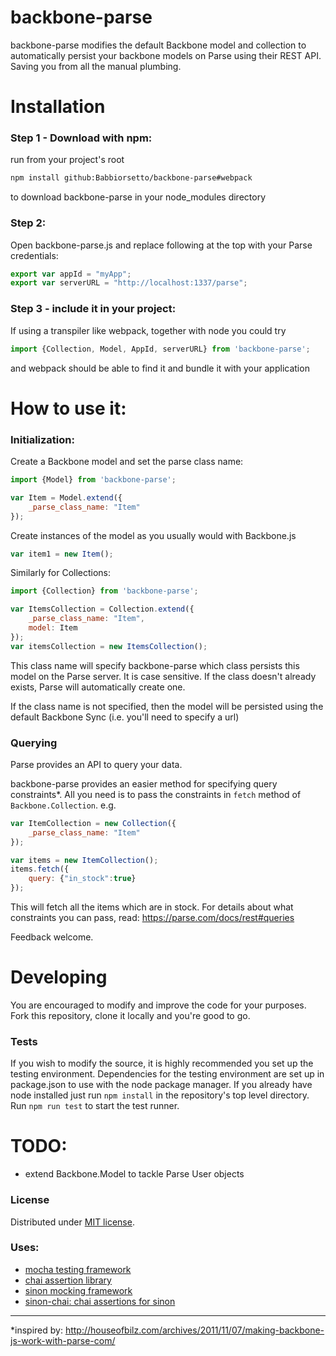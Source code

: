 # backbone-parse

backbone-parse modifies the default Backbone model and collection to automatically persist your backbone models on Parse using their REST API. Saving you from all the manual plumbing.

# Installation

### Step 1 - Download with npm:

run from your project's root
```bash
npm install github:Babbiorsetto/backbone-parse#webpack
```
to download backbone-parse in your node_modules directory

### Step 2:

Open backbone-parse.js and replace following at the top with your Parse credentials:

```javascript
export var appId = "myApp";
export var serverURL = "http://localhost:1337/parse";
```

### Step 3 - include it in your project:

If using a transpiler like webpack, together with node you could try
```javascript
import {Collection, Model, AppId, serverURL} from 'backbone-parse';
```
and webpack should be able to find it and bundle it with your application

# How to use it:

### Initialization:
Create a Backbone model and set the parse class name:

```javascript
import {Model} from 'backbone-parse';

var Item = Model.extend({
	_parse_class_name: "Item"
});
```

Create instances of the model as you usually would with Backbone.js

```javascript
var item1 = new Item();
```

Similarly for Collections:

```javascript
import {Collection} from 'backbone-parse';

var ItemsCollection = Collection.extend({
	_parse_class_name: "Item",
	model: Item
});
var itemsCollection = new ItemsCollection();
```

This class name will specify backbone-parse which class persists this model on the Parse server. It is case sensitive. If the class doesn't already exists, Parse will automatically create one.

If the class name is not specified, then the model will be persisted using the default Backbone Sync (i.e. you'll need to specify a url)

### Querying
Parse provides an API to query your data.

backbone-parse provides an easier method for specifying query constraints*. All you need is to pass the constraints in ```fetch``` method of ```Backbone.Collection```. e.g.

```javascript
var ItemCollection = new Collection({
	_parse_class_name: "Item"
});

var items = new ItemCollection();
items.fetch({
	query: {"in_stock":true}
});
```
This will fetch all the items which are in stock.
For details about what constraints you can pass, read: https://parse.com/docs/rest#queries

Feedback welcome.

# Developing
You are encouraged to modify and improve the code for your purposes. Fork this repository, clone it locally and you're good to go.

### Tests
If you wish to modify the source, it is highly recommended you set up the testing environment. Dependencies for the testing environment are set up in package.json to use with the node package manager. If you already have node installed just run
`npm install` in the repository's top level directory. Run `npm run test` to start the test runner.

# TODO:

- extend Backbone.Model to tackle Parse User objects


### License

Distributed under [MIT license](http://mutedsolutions.mit-license.org/).

### Uses:

* [mocha testing framework](https://mochajs.org/)
* [chai assertion library](https://www.chaijs.com/)
* [sinon mocking framework](https://sinonjs.org/)
* [sinon-chai: chai assertions for sinon](https://github.com/domenic/sinon-chai)
-------

*inspired by: http://houseofbilz.com/archives/2011/11/07/making-backbone-js-work-with-parse-com/
